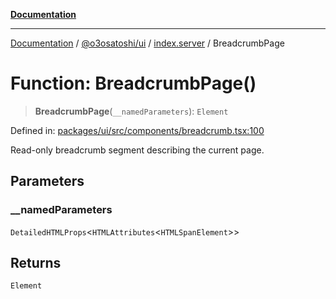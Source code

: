 [**Documentation**](../../../../README.md)

***

[Documentation](../../../../README.md) / [@o3osatoshi/ui](../../README.md) / [index.server](../README.md) / BreadcrumbPage

# Function: BreadcrumbPage()

> **BreadcrumbPage**(`__namedParameters`): `Element`

Defined in: [packages/ui/src/components/breadcrumb.tsx:100](https://github.com/o3osatoshi/experiment/blob/67ff251451cab829206391b718d971ec20ce4dfb/packages/ui/src/components/breadcrumb.tsx#L100)

Read-only breadcrumb segment describing the current page.

## Parameters

### \_\_namedParameters

`DetailedHTMLProps`\<`HTMLAttributes`\<`HTMLSpanElement`\>\>

## Returns

`Element`
